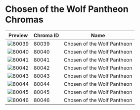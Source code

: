 # Chosen of the Wolf Pantheon Chromas

| Preview | Chroma ID | Name |
|---------|-----------|------|
| ![80039](https://raw.communitydragon.org/latest/plugins/rcp-be-lol-game-data/global/default/v1/champion-chroma-images/80/80039.png) | 80039 | Chosen of the Wolf Pantheon |
| ![80040](https://raw.communitydragon.org/latest/plugins/rcp-be-lol-game-data/global/default/v1/champion-chroma-images/80/80040.png) | 80040 | Chosen of the Wolf Pantheon |
| ![80041](https://raw.communitydragon.org/latest/plugins/rcp-be-lol-game-data/global/default/v1/champion-chroma-images/80/80041.png) | 80041 | Chosen of the Wolf Pantheon |
| ![80042](https://raw.communitydragon.org/latest/plugins/rcp-be-lol-game-data/global/default/v1/champion-chroma-images/80/80042.png) | 80042 | Chosen of the Wolf Pantheon |
| ![80043](https://raw.communitydragon.org/latest/plugins/rcp-be-lol-game-data/global/default/v1/champion-chroma-images/80/80043.png) | 80043 | Chosen of the Wolf Pantheon |
| ![80044](https://raw.communitydragon.org/latest/plugins/rcp-be-lol-game-data/global/default/v1/champion-chroma-images/80/80044.png) | 80044 | Chosen of the Wolf Pantheon |
| ![80045](https://raw.communitydragon.org/latest/plugins/rcp-be-lol-game-data/global/default/v1/champion-chroma-images/80/80045.png) | 80045 | Chosen of the Wolf Pantheon |
| ![80046](https://raw.communitydragon.org/latest/plugins/rcp-be-lol-game-data/global/default/v1/champion-chroma-images/80/80046.png) | 80046 | Chosen of the Wolf Pantheon |